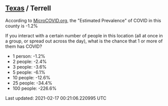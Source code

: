 
## [Texas](/united-states/texas) / Terrell

According to [MicroCOVID.org](http://microcovid.org),
the "Estimated Prevalence" of COVID in this county is -1.2%

If you interact with a certain number of people in this location
(all at once in a group, or spread out across the day), what is the chance that
1 or more of them has COVID?

- 1 person: -1.2%
- 2 people: -2.4%
- 3 people: -3.6%
- 5 people: -6.1%
- 10 people: -12.6%
- 25 people: -34.4%
- 100 people: -226.6%

Last updated: 2021-02-17 00:21:06.220995 UTC
